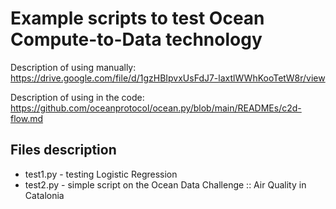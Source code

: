 # Example scripts to test Ocean Compute-to-Data technology

Description of using manually: https://drive.google.com/file/d/1gzHBIpvxUsFdJ7-laxtlWWhKooTetW8r/view

Description of using in the code: https://github.com/oceanprotocol/ocean.py/blob/main/READMEs/c2d-flow.md

## Files description

- test1.py - testing Logistic Regression
- test2.py - simple script on the Ocean Data Challenge :: Air Quality in Catalonia
